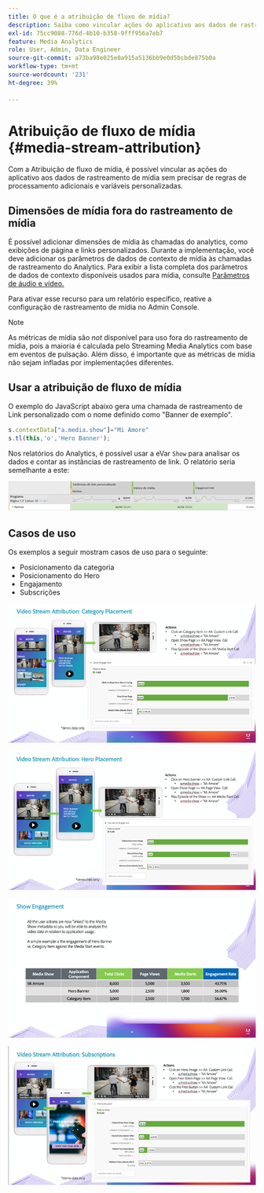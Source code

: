 ```yaml
---
title: O que é a atribuição de fluxo de mídia?
description: Saiba como vincular ações do aplicativo aos dados de rastreamento de mídia sem precisar de regras de processamento adicionais e variáveis personalizadas.
exl-id: 75cc9088-776d-4b10-b358-9fff956a7eb7
feature: Media Analytics
role: User, Admin, Data Engineer
source-git-commit: a73ba98e025e0a915a5136bb9e0d5bcbde875b0a
workflow-type: tm+mt
source-wordcount: '231'
ht-degree: 39%

---
```


# Atribuição de fluxo de mídia {#media-stream-attribution}

Com a Atribuição de fluxo de mídia, é possível vincular as ações do aplicativo aos dados de rastreamento de mídia sem precisar de regras de processamento adicionais e variáveis personalizadas.

## Dimensões de mídia fora do rastreamento de mídia

É possível adicionar dimensões de mídia às chamadas do analytics, como exibições de página e links personalizados. Durante a implementação, 
você deve adicionar os parâmetros de dados de contexto de mídia às chamadas de rastreamento do Analytics. Para exibir a lista completa dos parâmetros de dados de contexto disponíveis usados para mídia, consulte [Parâmetros de áudio e vídeo.](/help/implementation/variables/audio-video-parameters.md)

Para ativar esse recurso para um relatório específico, reative a configuração de rastreamento de mídia no Admin Console.

>[!NOTE]
>
>As métricas de mídia são _not_ disponível para uso fora do rastreamento de mídia, pois a maioria é calculada pelo Streaming Media Analytics com base em eventos de pulsação. Além disso, é importante que as métricas de mídia não sejam infladas por implementações diferentes.

## Usar a atribuição de fluxo de mídia

O exemplo do JavaScript abaixo gera uma chamada de rastreamento de Link personalizado com o nome definido como &quot;Banner de exemplo&quot;.

```javascript
s.contextData["a.media.show"]="Mi Amore"
s.tl(this,'o','Hero Banner');
```

Nos relatórios do Analytics, é possível usar a eVar `Show` para analisar os dados e contar as instâncias de rastreamento de link. O relatório seria semelhante a este:

![](/assets/myShow-rpt-1.png)

## Casos de uso

Os exemplos a seguir mostram casos de uso para o seguinte:

* Posicionamento da categoria
* Posicionamento do Hero
* Engajamento
* Subscrições

![](/assets/vid-stream-attr-category.png)

![](/assets/vid-stream-attr-hero.png)

![](/assets/show-engagement.png)

![](/assets/vid-stream-attr-subs.png)
